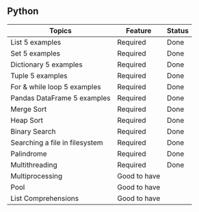## Python

|Topics|Feature|Status|
|----|----|----|
|List 5 examples|Required|Done|
|Set 5 examples|Required|Done|
|Dictionary 5 examples|Required|Done|
|Tuple 5 examples|Required|Done|
|For & while loop 5 examples|Required|Done|
|Pandas DataFrame 5 examples|Required|Done|
|Merge Sort|Required|Done|
|Heap Sort|Required|Done|
|Binary Search|Required|Done|
|Searching a file in filesystem|Required|Done|
|Palindrome|Required|Done|
|Multithreading|Required|Done|
|Multiprocessing|Good to have||
|Pool|Good to have||
|List Comprehensions|Good to have||
